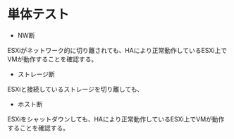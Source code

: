 # 単体テスト
- NW断

ESXiがネットワーク的に切り離されても、HAにより正常動作しているESXi上でVMが動作することを確認する。
- ストレージ断

ESXiと接続しているストレージを切り離しても、
- ホスト断

ESXiをシャットダウンしても、HAにより正常動作しているESXi上でVMが動作することを確認する。

